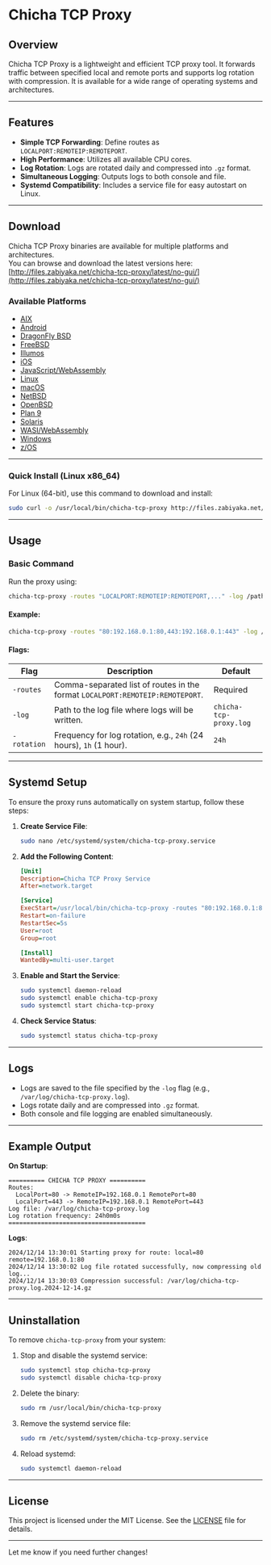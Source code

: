 # **Chicha TCP Proxy**

## **Overview**
Chicha TCP Proxy is a lightweight and efficient TCP proxy tool. It forwards traffic between specified local and remote ports and supports log rotation with compression. It is available for a wide range of operating systems and architectures.

---

## **Features**
- **Simple TCP Forwarding**: Define routes as `LOCALPORT:REMOTEIP:REMOTEPORT`.
- **High Performance**: Utilizes all available CPU cores.
- **Log Rotation**: Logs are rotated daily and compressed into `.gz` format.
- **Simultaneous Logging**: Outputs logs to both console and file.
- **Systemd Compatibility**: Includes a service file for easy autostart on Linux.

---

## **Download**

Chicha TCP Proxy binaries are available for multiple platforms and architectures.  
You can browse and download the latest versions here:  
[http://files.zabiyaka.net/chicha-tcp-proxy/latest/no-gui/](http://files.zabiyaka.net/chicha-tcp-proxy/latest/no-gui/)

### **Available Platforms**
- [AIX](http://files.zabiyaka.net/chicha-tcp-proxy/latest/no-gui/aix/)
- [Android](http://files.zabiyaka.net/chicha-tcp-proxy/latest/no-gui/android/)
- [DragonFly BSD](http://files.zabiyaka.net/chicha-tcp-proxy/latest/no-gui/dragonfly/)
- [FreeBSD](http://files.zabiyaka.net/chicha-tcp-proxy/latest/no-gui/freebsd/)
- [Illumos](http://files.zabiyaka.net/chicha-tcp-proxy/latest/no-gui/illumos/)
- [iOS](http://files.zabiyaka.net/chicha-tcp-proxy/latest/no-gui/ios/)
- [JavaScript/WebAssembly](http://files.zabiyaka.net/chicha-tcp-proxy/latest/no-gui/js/)
- [Linux](http://files.zabiyaka.net/chicha-tcp-proxy/latest/no-gui/linux/)
- [macOS](http://files.zabiyaka.net/chicha-tcp-proxy/latest/no-gui/mac/)
- [NetBSD](http://files.zabiyaka.net/chicha-tcp-proxy/latest/no-gui/netbsd/)
- [OpenBSD](http://files.zabiyaka.net/chicha-tcp-proxy/latest/no-gui/openbsd/)
- [Plan 9](http://files.zabiyaka.net/chicha-tcp-proxy/latest/no-gui/plan9/)
- [Solaris](http://files.zabiyaka.net/chicha-tcp-proxy/latest/no-gui/solaris/)
- [WASI/WebAssembly](http://files.zabiyaka.net/chicha-tcp-proxy/latest/no-gui/wasip1/)
- [Windows](http://files.zabiyaka.net/chicha-tcp-proxy/latest/no-gui/windows/)
- [z/OS](http://files.zabiyaka.net/chicha-tcp-proxy/latest/no-gui/zos/)

---

### **Quick Install (Linux x86_64)**

For Linux (64-bit), use this command to download and install:
```bash
sudo curl -o /usr/local/bin/chicha-tcp-proxy http://files.zabiyaka.net/chicha-tcp-proxy/latest/no-gui/linux/amd64/chicha-tcp-proxy && sudo chmod +x /usr/local/bin/chicha-tcp-proxy
```

---

## **Usage**

### **Basic Command**
Run the proxy using:
```bash
chicha-tcp-proxy -routes "LOCALPORT:REMOTEIP:REMOTEPORT,..." -log /path/to/logfile.log
```

#### **Example**:
```bash
chicha-tcp-proxy -routes "80:192.168.0.1:80,443:192.168.0.1:443" -log /var/log/chicha-tcp-proxy.log
```

#### **Flags**:
| Flag          | Description                                                                              | Default                  |
|---------------|------------------------------------------------------------------------------------------|--------------------------|
| `-routes`     | Comma-separated list of routes in the format `LOCALPORT:REMOTEIP:REMOTEPORT`.            | Required                 |
| `-log`        | Path to the log file where logs will be written.                                         | `chicha-tcp-proxy.log`   |
| `-rotation`   | Frequency for log rotation, e.g., `24h` (24 hours), `1h` (1 hour).                       | `24h`                    |

---

## **Systemd Setup**

To ensure the proxy runs automatically on system startup, follow these steps:

1. **Create Service File**:
   ```bash
   sudo nano /etc/systemd/system/chicha-tcp-proxy.service
   ```

2. **Add the Following Content**:
   ```ini
   [Unit]
   Description=Chicha TCP Proxy Service
   After=network.target

   [Service]
   ExecStart=/usr/local/bin/chicha-tcp-proxy -routes "80:192.168.0.1:80,443:192.168.0.1:443" -log /var/log/chicha-tcp-proxy.log
   Restart=on-failure
   RestartSec=5s
   User=root
   Group=root

   [Install]
   WantedBy=multi-user.target
   ```

3. **Enable and Start the Service**:
   ```bash
   sudo systemctl daemon-reload
   sudo systemctl enable chicha-tcp-proxy
   sudo systemctl start chicha-tcp-proxy
   ```

4. **Check Service Status**:
   ```bash
   sudo systemctl status chicha-tcp-proxy
   ```

---

## **Logs**

- Logs are saved to the file specified by the `-log` flag (e.g., `/var/log/chicha-tcp-proxy.log`).
- Logs rotate daily and are compressed into `.gz` format.
- Both console and file logging are enabled simultaneously.

---

## **Example Output**

**On Startup**:
```plaintext
========== CHICHA TCP PROXY ==========
Routes:
  LocalPort=80 -> RemoteIP=192.168.0.1 RemotePort=80
  LocalPort=443 -> RemoteIP=192.168.0.1 RemotePort=443
Log file: /var/log/chicha-tcp-proxy.log
Log rotation frequency: 24h0m0s
======================================
```

**Logs**:
```plaintext
2024/12/14 13:30:01 Starting proxy for route: local=80 remote=192.168.0.1:80
2024/12/14 13:30:02 Log file rotated successfully, now compressing old log...
2024/12/14 13:30:03 Compression successful: /var/log/chicha-tcp-proxy.log.2024-12-14.gz
```

---

## **Uninstallation**

To remove `chicha-tcp-proxy` from your system:

1. Stop and disable the systemd service:
   ```bash
   sudo systemctl stop chicha-tcp-proxy
   sudo systemctl disable chicha-tcp-proxy
   ```

2. Delete the binary:
   ```bash
   sudo rm /usr/local/bin/chicha-tcp-proxy
   ```

3. Remove the systemd service file:
   ```bash
   sudo rm /etc/systemd/system/chicha-tcp-proxy.service
   ```

4. Reload systemd:
   ```bash
   sudo systemctl daemon-reload
   ```

---

## **License**

This project is licensed under the MIT License. See the [LICENSE](../LICENSE) file for details.

--- 

Let me know if you need further changes!
